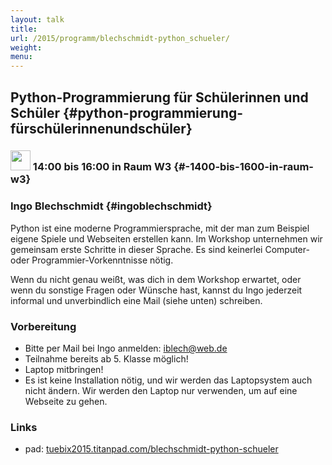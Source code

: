 ```yaml
---
layout: talk
title:
url: /2015/programm/blechschmidt-python_schueler/
weight: 
menu:
---
```

## Python-Programmierung für Schülerinnen und Schüler {#python-programmierung-fürschülerinnenundschüler}

### <img height = "32" src="../../../images/workshop.svg"> 14:00 bis 16:00 in Raum W3 {#-1400-bis-1600-in-raum-w3}

### Ingo Blechschmidt {#ingoblechschmidt}

Python ist eine moderne Programmiersprache, mit der man zum Beispiel eigene Spiele und Webseiten erstellen kann. Im Workshop unternehmen wir gemeinsam erste Schritte in dieser Sprache.
Es sind keinerlei Computer- oder Programmier-Vorkenntnisse nötig.

Wenn du nicht genau weißt, was dich in dem Workshop erwartet, oder wenn du sonstige Fragen oder Wünsche hast, kannst du Ingo jederzeit informal und unverbindlich eine Mail (siehe unten) schreiben.

### Vorbereitung

- Bitte per Mail bei Ingo anmelden: <a href="mailto:iblech@web.de">iblech@web.de</a>
- Teilnahme bereits ab 5. Klasse möglich!
- Laptop mitbringen!
- Es ist keine Installation nötig, und wir werden das Laptopsystem auch nicht ändern. Wir werden den Laptop nur verwenden, um auf eine Webseite zu gehen.

### Links

- pad: <a href="https://tuebix2015.titanpad.com/blechschmidt-python-schueler" target="_blank">tuebix2015.titanpad.com/blechschmidt-python-schueler</a>
